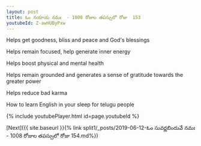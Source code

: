 ```yaml
---
layout: post
title: ఓం నయాయ నమః  - 1008 రోజుల తపస్సులో రోజు  153
youtubeId: Z-awHUByPxw
---
```

 
 
Helps get goodness, bliss and peace and God's blessings
 
Helps remain focused, help generate inner energy 
 
Helps boost physical and mental health 
 
Helps remain grounded and generates a sense of gratitude towards the greater power 
 
Helps reduce bad karma
 
How to learn English in your sleep for telugu people
 
 
 
 


{% include youtubePlayer.html id=page.youtubeId %}
 
[Next]({{ site.baseurl }}{% link split1/_posts/2019-06-12-ఓం సువర్ణబిందువే నమః   - 1008 రోజుల తపస్సులో రోజు  154.md%})
 
